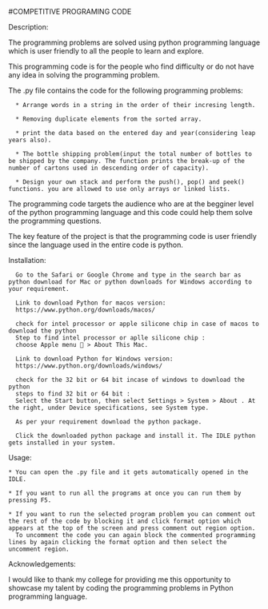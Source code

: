 #COMPETITIVE PROGRAMING CODE

Description:

  The programming problems are solved using python programming language which is user friendly to all the people to learn and explore.
  
  This programming code is for the people who find difficulty or do not have any idea in solving the programming problem.
  
  The .py file contains the code for the following programming problems:
  
      * Arrange words in a string in the order of their incresing length.
      
      * Removing duplicate elements from the sorted array.
      
      * print the data based on the entered day and year(considering leap years also).
      
      * The bottle shipping problem(input the total number of bottles to be shipped by the company. The function prints the break-up of the number of cartons used in descending order of capacity).
      
      * Design your own stack and perform the push(), pop() and peek() functions. you are allowed to use only arrays or linked lists.
  
  The programming code targets the audience who are at the begginer level of the python programming language and this code could help them solve the programming questions.

  The key feature of the project is that the programming code is user friendly since the language used in the entire code is python.

  

Installation:

      Go to the Safari or Google Chrome and type in the search bar as python download for Mac or python downloads for Windows according to your requirement.
      
      Link to download Python for macos version:
      https://www.python.org/downloads/macos/

      check for intel processor or apple silicone chip in case of macos to download the python
      Step to find intel processor or aplle silicone chip : 
      choose Apple menu  > About This Mac.
      
      Link to download Python for Windows version:
      https://www.python.org/downloads/windows/
      
      check for the 32 bit or 64 bit incase of windows to download the python
      steps to find 32 bit or 64 bit :
      Select the Start button, then select Settings > System > About . At the right, under Device specifications, see System type.

      As per your requirement download the python package.

      Click the downloaded python package and install it. The IDLE python gets installed in your system.

      

Usage:


    * You can open the .py file and it gets automatically opened in the IDLE.
    
    * If you want to run all the programs at once you can run them by pressing F5.
    
    * If you want to run the selected program problem you can comment out the rest of the code by blocking it and click format option which appears at the top of the screen and press comment out region option.
      To uncomment the code you can again block the commented programming lines by again clicking the format option and then select the uncomment region.


Acknowledgements:

I would like to thank my college for providing me this opportunity to showcase my talent by coding the programming problems in Python programming language.

    
      
   
